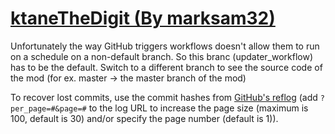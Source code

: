 # [ktaneTheDigit (By marksam32)](https://github.com/marksam32/ktaneTheDigit)

Unfortunately the way GitHub triggers workflows doesn't allow them to run on a schedule on a non-default branch. So this branc (updater_workflow) has to be the default. Switch to a different branch to see the source code of the mod (for ex. master -> the master branch of the mod)

To recover lost commits, use the commit hashes from [GitHub's reflog](https://api.github.com/repos/KtaneModules/ktaneTheDigit-marksam32/events) (add `?per_page=#&page=#` to the log URL to increase the page size (maximum is 100, default is 30) and/or specify the page number (default is 1)).
